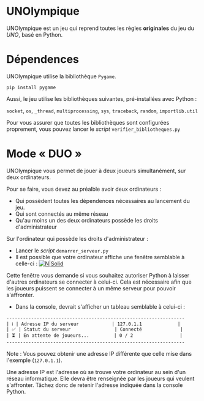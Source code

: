 
# UNOlympique

UNOlympique est un jeu qui reprend toutes les règles **originales** du jeu du _UNO_, basé en Python.


# Dépendences

UNOlympique utilise la bibliothèque `Pygame`.
```
pip install pygame
```
Aussi, le jeu utilise les bibliothèques suivantes, pré-installées avec Python : 

`socket`, `os`, `_thread`, `multiprocessing`, `sys`, `traceback`, `random`, `importlib.util`

Pour vous assurer que toutes les bibliothèques sont configurées proprement, vous pouvez lancer le *script* `verifier_bibliotheques.py`

# Mode « DUO »

UNOlympique vous permet de jouer à deux joueurs simultanément, sur deux ordinateurs.

Pour se faire, vous devez au préalble avoir deux ordinateurs :
- Qui possèdent toutes les dépendences nécessaires au lancement du jeu.
- Qui sont connectés au même réseau
- Qu'au moins un des deux ordinateurs possède les droits d'administrateur

Sur l'ordinateur qui possède les droits d'administrateur :
- Lancer le *script* `demarrer_serveur.py`
- Il est possible que votre ordinateur affiche une fenêtre semblable à celle-ci :
[![N|Solid](https://www.informatiweb.net/images/tutoriels/Windows/configuration%20pare-feu/windows-10-11/1-programme/1-alerte-de-securite-windows-10.jpg)]()

Cette fenêtre vous demande si vous souhaitez autoriser Python à laisser d'autres ordinateurs se connecter à celui-ci. Cela est nécessaire afin que les joueurs puissent se connecter à un même serveur pour pouvoir s'affronter.
- Dans la console, devrait s'afficher un tableau semblable à celui-ci :
```
-----------------------------------------------------------------
| ℹ️ | Adresse IP du serveur            | 127.0.1.1             |
| ✅ | Statut du serveur                | Connecté              |
| ⏳ | En attente de joueurs...         | 0 / 2                 |
-----------------------------------------------------------------
```
Note : Vous pouvez obtenir une adresse IP différente que celle mise dans l'exemple (`127.0.1.1`).

Une adresse IP est l'adresse où se trouve votre ordinateur au sein d'un réseau informatique. Elle devra être renseignée par les joueurs qui veulent s'affronter. Tâchez donc de retenir l'adresse indiquée dans la console Python.
